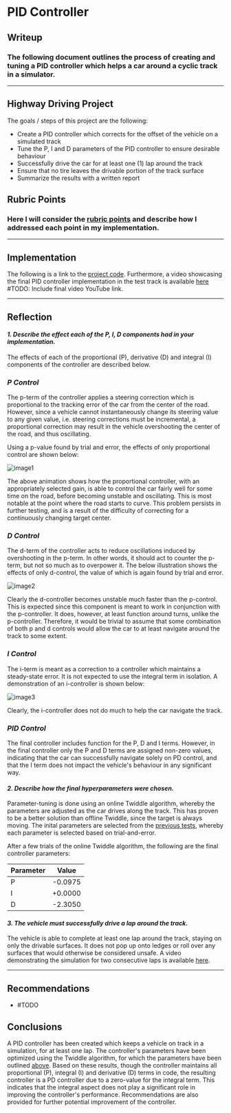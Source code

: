 # **PID Controller** 

## Writeup

### The following document outlines the process of creating and tuning a PID controller which helps a car around a cyclic track in a simulator.

---

## Highway Driving Project

The goals / steps of this project are the following:
* Create a PID controller which corrects for the offset of the vehicle on a simulated track
* Tune the P, I and D parameters of the PID controller to ensure desirable behaviour
* Successfully drive the car for at least one (1) lap around the track
* Ensure that no tire leaves the drivable portion of the track surface
* Summarize the results with a written report


[//]: # (Image References)

[image1]: ./images/p_only.gif "P Only Control"
[image2]: ./images/d_only.gif "D Only Control"
[image3]: ./images/i_only.gif "I Only Control"
[image4]: ./images/pd_only.gif "PD Only Control"
[image5]: ./images/pid_only_untuned.gif "PID Only Control"

## Rubric Points
### Here I will consider the [rubric points](https://review.udacity.com/#!/rubrics/1972/view) and describe how I addressed each point in my implementation.  

---
## Implementation

The following is a link to the [project code](https://github.com/rezarajan/sdc-pid-controller). Furthermore, a video showcasing the final PID controller implementation in the test track is available [here](https://) #TODO: Include final video YouTube link.

---

## Reflection

#### *1. Describe the effect each of the P, I, D components had in your implementation.*

The effects of each of the proportional (P), derivative (D) and integral (I) components of the controller are described below.

### *P Control*

The p-term of the controller applies a steering correction which is proportional to the tracking error of the car from the center of the road. However, since a vehicle cannot instantaneously change its steering value to any given value, i.e. steering corrections must be incremental, a proportional correction may result in the vehicle overshooting the center of the road, and thus oscillating.

Using a p-value found by trial and error, the effects of only proportional control are shown below:

![image1]

The above animation shows how the proportional controller, with an appropriately selected gain, is able to control the car fairly well for some time on the road, before becoming unstable and oscillating. This is most notable at the point where the road starts to curve. This problem persists in further testing, and is a result of the difficulty of correcting for a continuously changing target center.

### *D Control*

The d-term of the controller acts to reduce oscillations induced by overshooting in the p-term. In other words, it should act to counter the p-term, but not so much as to overpower it. The below illustration shows the effects of only d-control, the value of which is again found by trial and error.

![image2]

Clearly the d-controller becomes unstable much faster than the p-control. This is expected since this component is meant to work in conjunction with the p-controller. It does, however, at least function around turns, unlike the p-controller. Therefore, it would be trivial to assume that some combination of both p and d controls would allow the car to at least navigate around the track to some extent.

### *I Control*

The i-term is meant as a correction to a controller which maintains a steady-state error. It is not expected to use the integral term in isolation. A demonstration of an i-controller is shown below: 

![image3]

Clearly, the i-controller does not do much to help the car navigate the track.

### *PID Control*

The final controller includes function for the P, D and I terms. However, in the final controller only the P and D terms are assigned non-zero values, indicating that the car can successfully navigate solely on PD control, and that the I term does not impact the vehicle's behaviour in any significant way.
#### *2. Describe how the final hyperparameters were chosen.*

Parameter-tuning is done using an online Twiddle algorithm, whereby the parameters are adjusted as the car drives along the track. This has proven to be a better solution than offline Twiddle, since the target is always moving. The inital parameters are selected from the [previous tests](#1-describe-the-effect-each-of-the-p-i-d-components-had-in-your-implementation), whereby each parameter is selected based on trial-and-error.

After a few trials of the online Twiddle algorithm, the following are the final controller parameters:

| Parameter | Value |
|-----------|-------|
|P          |-0.0975|
|I          |+0.0000|
|D          |-2.3050|

#### *3. The vehicle must successfully drive a lap around the track.*

The vehicle is able to complete at least one lap around the track, staying on only the drivable surfaces. It does not pop up onto ledges or roll over any surfaces that would otherwise be considered unsafe. A video demonstrating the simulation for two consecutive laps is available [here](#https://#TODO).


---

## Recommendations

* #TODO

## Conclusions

A PID controller has been created which keeps a vehicle on track in a simulation, for at least one lap. The controller's parameters have been optimized using the Twiddle algorithm, for which the parameters have been outlined [above](#2-describe-how-the-final-hyperparameters-were-chosen). Based on these results, though the controller maintains all proportional (P), integral (I) and derivative (D) terms in code, the resulting controller is a PD controller due to a zero-value for the integral term. This indicates that the integral aspect does not play a significant role in improving the controller's performance. Recommendations are also provided for further potential improvement of the controller.